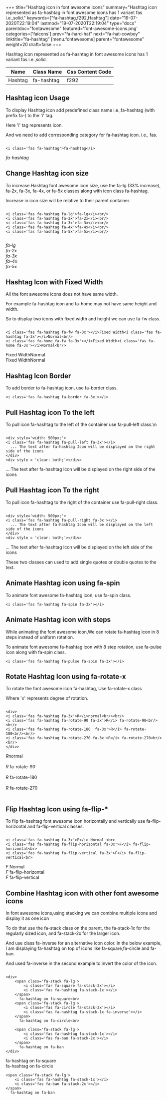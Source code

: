 +++
title="Hashtag icon in font awesome icons"
summary="Hashtag icon represented as fa-hashtag in font awesome icons has 1 variant fas i.e.,solid."
keywords=["fa-hashtag,f292,Hashtag"]
date="19-07-2020T22:19:04"
lastmod="19-07-2020T22:19:04"
type="docs"
parentdoc="fontawesome"
featured='font-awesome-icons.png'
categories=['faicons']
prev="fa-hard-hat"
next="fa-hat-cowboy"
linktitle="fa-hashtag"
[menu.fontawesome]
parent="fontawesome"
weight=20
draft=false
+++


Hashtag icon represented as fa-hashtag in font awesome icons has 1 variant fas i.e.,solid.

<div class='table-responsive'><table class='table'><thead><tr><th>Name</th><th>Class Name</th><th>Css Content Code</th></tr></thead><tbody><tr><td>Hashtag</td><td>fa-hashtag</td><td>f292</td></tr></tbody></table></div>



## Hashtag icon Usage

To display Hashtag icon add predefined class name i.e.,fa-hashtag (with prefix fa-) to the 'i' tag.

Here 'i' tag represents icon.

And we need to add corresponding category for fa-hashtag icon. i.e., fas.


```

<i class='fas fa-hashtag'>fa-hashtag</i>
```

<i class='fas fa-hashtag'>fa-hashtag</i>




## Change Hashtag icon size
To increase Hashtag font awesome icon size, use the fa-lg (33% increase), fa-2x, fa-3x, fa-4x, or fa-5x classes along with icon class fa-hashtag.

Increase in icon size will be relative to their parent container. 

```

<i class='fas fa-hashtag fa-lg'>fa-lg</i><br/>
<i class='fas fa-hashtag fa-2x'>fa-2x</i><br/>
<i class='fas fa-hashtag fa-3x'>fa-3x</i><br/>
<i class='fas fa-hashtag fa-4x'>fa-4x</i><br/>
<i class='fas fa-hashtag fa-5x'>fa-5x</i><br/>
            
```

<i class='fas fa-hashtag fa-lg'>fa-lg</i><br/>
<i class='fas fa-hashtag fa-2x'>fa-2x</i><br/>
<i class='fas fa-hashtag fa-3x'>fa-3x</i><br/>
<i class='fas fa-hashtag fa-4x'>fa-4x</i><br/>
<i class='fas fa-hashtag fa-5x'>fa-5x</i><br/>
            



## Hashtag Icon with Fixed Width 

All the font awesome icons does not have same width.

For example fa-hashtag icon and fa-home may not have same height and width.

So to display two icons with fixed width and height we can use fa-fw class.


```

<i class='fas fa-hashtag fa-fw fa-3x'></i>Fixed Width<i class='fas fa-hashtag fa-3x'></i>Normal<br/>
<i class='fas fa-home fa-fw fa-3x'></i>Fixed Width<i class='fas fa-home fa-3x'></i>Normal<br/>
```

<i class='fas fa-hashtag fa-fw fa-3x'></i>Fixed Width<i class='fas fa-hashtag fa-3x'></i>Normal<br/>
<i class='fas fa-home fa-fw fa-3x'></i>Fixed Width<i class='fas fa-home fa-3x'></i>Normal<br/>



## Hashtag Icon Border 

To add border to fa-hashtag icon, use fa-border class.


```
<i class='fas fa-hashtag fa-border fa-3x'></i>

```
<i class='fas fa-hashtag fa-border fa-3x'></i>





## Pull Hashtag icon To the left

To pull icon fa-hashtag to the left of the container use fa-pull-left class.\n

```

<div style='width: 500px;'>
<i class='fas fa-hashtag fa-pull-left fa-3x'></i>
  ... The text after fa-hashtag Icon will be displayed on the right side of the icons
</div>
<div style = 'clear: both;'></div>
```

<div style='width: 500px;'>
<i class='fas fa-hashtag fa-pull-left fa-3x'></i>
  ... The text after fa-hashtag Icon will be displayed on the right side of the icons
</div>
<div style = 'clear: both;'></div>




## Pull Hashtag icon To the right
To pull icon fa-hashtag to the right of the container use fa-pull-right class.

```

<div style='width: 500px;'>
<i class='fas fa-hashtag fa-pull-right fa-3x'></i>
  ... The text after fa-hashtag Icon will be displayed on the left side of the icons
</div>
<div style = 'clear: both;'></div>
```

<div style='width: 500px;'>
<i class='fas fa-hashtag fa-pull-right fa-3x'></i>
  ... The text after fa-hashtag Icon will be displayed on the left side of the icons
</div>
<div style = 'clear: both;'></div>

These two classes can used to add single quotes or double quotes to the text.


## Animate Hashtag icon using fa-spin
To animate font awesome fa-hashtag icon, use fa-spin class.

```
<i class='fas fa-hashtag fa-spin fa-3x'></i>
```
<i class='fas fa-hashtag fa-spin fa-3x'></i>




## Animate Hashtag icon with steps
While animating the font awesome icon,We can rotate fa-hashtag icon in 8 steps instead of uniform rotation.

To animate font awesome fa-hashtag icon with 8 step rotation, use fa-pulse icon along with fa-spin class.


```
<i class='fas fa-hashtag fa-pulse fa-spin fa-3x'></i>

```
<i class='fas fa-hashtag fa-pulse fa-spin fa-3x'></i>





## Rotate Hashtag Icon using fa-rotate-x
To rotate the font awesome icon fa-hashtag, Use fa-rotate-x class

Where 'x' represents degree of rotation.


```

<div>
<i class='fas fa-hashtag fa-3x'>R</i>normal<br/><br/>
<i class='fas fa-hashtag fa-rotate-90 fa-3x'>R</i> fa-rotate-90<br/><br/> 
<i class='fas fa-hashtag fa-rotate-180  fa-3x'>R</i> fa-rotate-180<br/><br/> 
<i class='fas fa-hashtag fa-rotate-270 fa-3x'>R</i> fa-rotate-270<br/><br/>
</div>
```

<div>
<i class='fas fa-hashtag fa-3x'>R</i>normal<br/><br/>
<i class='fas fa-hashtag fa-rotate-90 fa-3x'>R</i> fa-rotate-90<br/><br/> 
<i class='fas fa-hashtag fa-rotate-180  fa-3x'>R</i> fa-rotate-180<br/><br/> 
<i class='fas fa-hashtag fa-rotate-270 fa-3x'>R</i> fa-rotate-270<br/><br/>
</div>




## Flip Hashtag Icon using fa-flip-*
To flip fa-hashtag font awesome icon horizontally and vertically use fa-flip-horizontal and fa-flip-vertical classes. 

```

<i class='fas fa-hashtag fa-3x'>F</i> Normal <br>
<i class='fas fa-hashtag fa-flip-horizontal fa-3x'>F</i> fa-flip-horizontal<br>
<i class='fas fa-hashtag fa-flip-vertical fa-3x'>F</i> fa-flip-vertical<br>
```

<i class='fas fa-hashtag fa-3x'>F</i> Normal <br>
<i class='fas fa-hashtag fa-flip-horizontal fa-3x'>F</i> fa-flip-horizontal<br>
<i class='fas fa-hashtag fa-flip-vertical fa-3x'>F</i> fa-flip-vertical<br>




## Combine Hashtag icon with other font awesome icons
In font awesome icons,using stacking we can combine multiple icons and display it as one icon 

To do that use the fa-stack class on the parent, the fa-stack-1x for the regularly sized icon, and fa-stack-2x for the larger icon.

And use class fa-inverse for an alternative icon color. 
In the below example, I am displaying fa-hashtag on top of icons like fa-square,fa-circle and fa-ban.

And used fa-inverse in the second example to invert the color of the icon.

```

<div>
    <span class='fa-stack fa-lg'>
        <i class='far fa-square fa-stack-2x'></i>
        <i class='fas fa-hashtag fa-stack-1x'></i>
    </span>
      fa-hashtag on fa-square<br>
    <span class='fa-stack fa-lg'>
        <i class='fas fa-circle fa-stack-2x'></i>
        <i class='fas fa-hashtag fa-stack-1x fa-inverse'></i>
    </span>
      fa-hashtag on fa-circle<br>

    <span class='fa-stack fa-lg'>
        <i class='fas fa-hashtag fa-stack-1x'></i>
        <i class='fas fa-ban fa-stack-2x'></i>
    </span>
      fa-hashtag on fa-ban
</div>
```

<div>
    <span class='fa-stack fa-lg'>
        <i class='far fa-square fa-stack-2x'></i>
        <i class='fas fa-hashtag fa-stack-1x'></i>
    </span>
      fa-hashtag on fa-square<br>
    <span class='fa-stack fa-lg'>
        <i class='fas fa-circle fa-stack-2x'></i>
        <i class='fas fa-hashtag fa-stack-1x fa-inverse'></i>
    </span>
      fa-hashtag on fa-circle<br>

    <span class='fa-stack fa-lg'>
        <i class='fas fa-hashtag fa-stack-1x'></i>
        <i class='fas fa-ban fa-stack-2x'></i>
    </span>
      fa-hashtag on fa-ban
</div>






